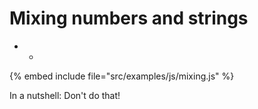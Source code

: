 # Mixing numbers and strings

* +

{% embed include file="src/examples/js/mixing.js" %}

In a nutshell: Don't do that!



